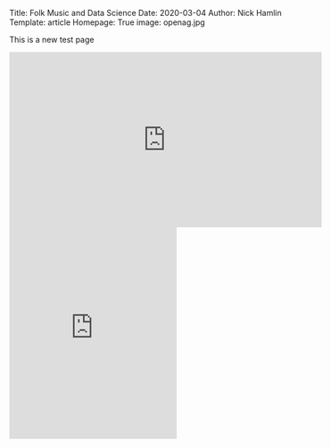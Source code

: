 Title: Folk Music and Data Science
Date: 2020-03-04
Author: Nick Hamlin
Template: article
Homepage: True
image: openag.jpg

This is a new test page

<iframe width="560" height="315" src="https://www.youtube.com/embed/EUwfrGIR2e4" frameborder="0" allow="accelerometer; autoplay; encrypted-media; gyroscope; picture-in-picture" allowfullscreen></iframe>

<iframe src="https://open.spotify.com/embed/playlist/7Ljk1SUg9paa6zhlgDynUr" width="300" height="380" frameborder="0" allowtransparency="true" allow="encrypted-media"></iframe>